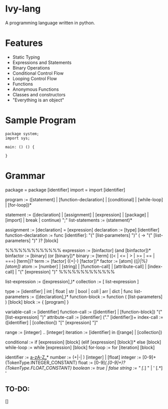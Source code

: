 # Ivy-lang
A programming language written in python.

# Features
* Static Typing
* Expressions and Statements
* Binary Operations
* Conditional Control Flow
* Looping Control Flow
* Functions
* Anonymous Functions
* Classes and constructors
* "Everything is an object"

# Sample Program
```
package system;
import sys;

main: () () {

}
```

# Grammar
package = package [identifier]
import = import [identifier]

program := ([statement] | [function-declaration] | [conditional] | [while-loop] | [for-loop])*

statement := ([declaration] | [assignment] | [expression] | [package] | [import] | break | continue) ";"
list-statements := (statement)*

assignment := [declaration] = [expression]
declaration := [type] [identifier]
function-declaration := func [identifier]: "(" [list-parameters] ")" ( -> "(" [list-parameters] ")" )? [block]

%%%%%%%%%%%%%
expression := [binfactor] (and [binfactor])*
binfactor := [binary] (or [binary])*
binary := [term] ((< | <= | > | >= | == | ===) [term])?
term := [factor] ((+|-) [factor])*
factor := [atom] ((*|/|%) [atom])*
atom := [number] | [string] | [function-call] | [attribute-call] | [index-call] | "(" [expression] ")"
%%%%%%%%%%%%%

list-expression := ([expression],)*
collection := [ list-expression ]

type := [identifier] | int | float | str | bool | coll | arr | dict | func
list-parameters := ([declaration],)*
function-block := function ( [list-parameters] ) [block]
block := { [program] }

variable-call := [identifier]
function-call := ([identifier] | [function-block]) "(" [list-expression] ")"
attribute-call := [identifier] ("." [identifier])+
index-call := ([identifier] | [collection]) "[" [expression] "]"

range := [integer] .. [integer]
iteration := [identifier] in ([range] | [collection])

conditional := if [expression] [block] (elif [expression] [block])* else [block]
while-loop := while [expression] [block]
for-loop := for [iteration] [block]

identifier := [a-zA-Z_]([a-zA-Z0-9_])*
number := (+|-| ) [integer] | [float]
integer := [0-9]+ (TokenType.INTEGER_CONSTANT)
float := [0-9]*(.[0-9]+)? (TokenType.FLOAT_CONSTANT)
boolean := true | false
string := " [.*] " | ' [.*] '

## TO-DO:
[]
